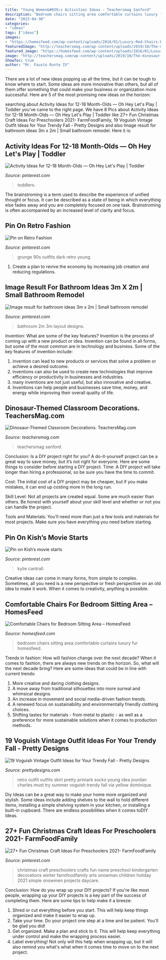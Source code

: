 ```yaml
---
title: "Young Women&#039;s Activities Ideas - Teachersmag Sanford"
description: "Bedroom chairs sitting area comfortable curtains luxury fur homesfeed"
date: "2023-04-30"
categories:
- "ideas"
tags: ["ideas"]
images:
- "https://homesfeed.com/wp-content/uploads/2016/01/Luxury-Red-Chairs-For-Bedroom-Sitting-Area-With-Fur-Rug-And-Long-White-Curtains.jpeg"
featuredImage: "http://teachersmag.com/wp-content/uploads/2019/10/The-dinosaur-theme7-1024x768.jpg"
featured_image: "https://homesfeed.com/wp-content/uploads/2016/01/Luxury-Red-Chairs-For-Bedroom-Sitting-Area-With-Fur-Rug-And-Long-White-Curtains.jpeg"
image: "http://teachersmag.com/wp-content/uploads/2019/10/The-dinosaur-theme7-1024x768.jpg"
ShowToc: true
author: "Mr. Fausto Runte IV"
---
```



There are a lot of new ideas popping up all the time, but it can be tough to know where to start. Some ideas are more innovative than others, but all of them offer something that could make your business or organization more successful. Here are 5 of the most promising new ideas on the horizon: 

	

		
searching about Activity Ideas for 12-18 Month-Olds — Oh Hey Let&#039;s Play | Toddler you've came to the right page. We have 8 Pics about Activity Ideas for 12-18 Month-Olds — Oh Hey Let&#039;s Play | Toddler like 27+ Fun Christmas Craft Ideas For Preschoolers 2021- FarmFoodFamily, 19 Voguish Vintage Outfit Ideas for Your Trendy Fall - Pretty Designs and also Image result for bathroom ideas 3m x 2m | Small bathroom remodel. Here it is:
		
    
## Activity Ideas For 12-18 Month-Olds — Oh Hey Let&#039;s Play | Toddler

<img loading=lazy src="https://i.pinimg.com/736x/be/83/ed/be83eda7455e04c635c8df3bafcc3782.jpg" onerror="this.onerror=null;this.src='https://tse1.mm.bing.net/th?id=OIP.CXAMM-DaUNUa1Pm4CJYGxwHaLH&amp;pid=15.1';" alt="Activity Ideas for 12-18 Month-Olds — Oh Hey Let&#039;s Play | Toddler">

_Source: pinterest.com_

>toddlers. 

	

The brainstroming is a term used to describe the experience of unified thought or focus. It can be described as a state of being in which everything else fades away and you are completely focused on one task. Brainstroming is often accompanied by an increased level of clarity and focus.

    
## Pin On Retro Fashion

<img loading=lazy src="https://i.pinimg.com/736x/6d/15/8f/6d158f4d840f4a28fbb5d9b583e6dd03.jpg" onerror="this.onerror=null;this.src='https://tse2.mm.bing.net/th?id=OIP.5uOz_46D6MlKNbDfdxEjSgHaNM&amp;pid=15.1';" alt="Pin on Retro Fashion">

_Source: pinterest.com_

>grunge 90s outfits dark retro young. 

	

1. Create a plan to revive the economy by increasing job creation and reducing regulations. 

    
## Image Result For Bathroom Ideas 3m X 2m | Small Bathroom Remodel

<img loading=lazy src="https://i.pinimg.com/736x/fa/9b/5f/fa9b5fc0c87b1dc488aab1e2fde3ad32.jpg" onerror="this.onerror=null;this.src='https://tse3.mm.bing.net/th?id=OIP.ys4jJ4mXel4gK6OqLbYEaAHaJ4&amp;pid=15.1';" alt="Image result for bathroom ideas 3m x 2m | Small bathroom remodel">

_Source: pinterest.com_

>bathroom 2m 3m layout designs. 

	

Invention: What are some of the key features?
Invention is the process of coming up with a new product or idea. Invention can be found in all forms, but some of the most common are in technology and business. Some of the key features of invention include:
1. invention can lead to new products or services that solve a problem or achieve a desired outcome.
2. inventions can also be used to create new technologies that improve efficiency or productivity in businesses and industries. 
3. many inventions are not just useful, but also innovative and creative. 
4. Inventions can help people and businesses save time, money, and energy while improving their overall quality of life.

    
## Dinosaur-Themed Classroom Decorations. TeachersMag.com

<img loading=lazy src="http://teachersmag.com/wp-content/uploads/2019/10/The-dinosaur-theme7-1024x768.jpg" onerror="this.onerror=null;this.src='https://tse2.mm.bing.net/th?id=OIP.FjF85wwNq82uBDCyPwIkIQHaFj&amp;pid=15.1';" alt="Dinosaur-Themed Classroom Decorations. TeachersMag.com">

_Source: teachersmag.com_

>teachersmag sanford. 

	

Conclusion: Is a DIY project right for you?
A do-it-yourself project can be a great way to save money, but it’s not right for everyone. Here are some things to consider before starting a DIY project.
Time: A DIY project will take longer than hiring a professional, so be sure you have the time to commit.

Cost: The initial cost of a DIY project may be cheaper, but if you make mistakes, it can end up costing more in the long run.

Skill Level: Not all projects are created equal. Some are much easier than others. Be honest with yourself about your skill level and whether or not you can handle the project.

Tools and Materials: You’ll need more than just a few tools and materials for most projects. Make sure you have everything you need before starting.

    
## Pin On Kish’s Movie Starts

<img loading=lazy src="https://i.pinimg.com/736x/0f/3a/77/0f3a7792b29dbc1ff6b481172a0c562c.jpg" onerror="this.onerror=null;this.src='https://tse2.mm.bing.net/th?id=OIP.z7pckxv3Vmnxl-WLC5ZGDgHaNK&amp;pid=15.1';" alt="Pin on Kish’s movie starts">

_Source: pinterest.com_

>kylie cantrall. 

	

Creative ideas can come in many forms, from simple to complex. Sometimes, all you need is a new perspective or fresh perspective on an old idea to make it work. When it comes to creativity, anything is possible.

    
## Comfortable Chairs For Bedroom Sitting Area – HomesFeed

<img loading=lazy src="https://homesfeed.com/wp-content/uploads/2016/01/Luxury-Red-Chairs-For-Bedroom-Sitting-Area-With-Fur-Rug-And-Long-White-Curtains.jpeg" onerror="this.onerror=null;this.src='https://tse1.mm.bing.net/th?id=OIP.ZTTjW01OLc5Env6T7h1v3QHaJ3&amp;pid=15.1';" alt="Comfortable Chairs for Bedroom Sitting Area – HomesFeed">

_Source: homesfeed.com_

>bedroom chairs sitting area comfortable curtains luxury fur homesfeed. 

	

Trends in fashion: How will fashion change over the next decade?
When it comes to fashion, there are always new trends on the horizon. So, what will the next decade bring? Here are some ideas that could be in line with current trends: 
1. More creative and daring clothing designs.
2. A move away from traditional silhouettes into more surreal and whimsical designs.
3. An increase in movement and social media-driven fashion trends.
4. A renewed focus on sustainability and environmentally friendly clothing choices. 
5. Shifting tastes for materials - from metal to plastic - as well as a preference for more sustainable solutions when it comes to production methods.

    
## 19 Voguish Vintage Outfit Ideas For Your Trendy Fall - Pretty Designs

<img loading=lazy src="http://www.prettydesigns.com/wp-content/uploads/2014/09/Pretty-Retro-Outfit-Idea-for-Young-Women.jpg" onerror="this.onerror=null;this.src='https://tse2.mm.bing.net/th?id=OIP.OxEZsYwwtp0QI7n-0_G9swHaK3&amp;pid=15.1';" alt="19 Voguish Vintage Outfit Ideas for Your Trendy Fall - Pretty Designs">

_Source: prettydesigns.com_

>retro outfit outfits skirt pretty primark socks young idea jourdan charles must try summer voguish trendy fall via yellow dominique. 

	

Diy Ideas can be a great way to make your home more organized and stylish. Some ideas include adding shelves to the wall to hold different items, installing a simple shelving system in your kitchen, or installing a built-in cupboard. There are endless possibilities when it comes toDIY Ideas.

    
## 27+ Fun Christmas Craft Ideas For Preschoolers 2021- FarmFoodFamily

<img loading=lazy src="https://i.pinimg.com/736x/cd/87/68/cd8768e86bb6344e2f6561c653a50b97.jpg" onerror="this.onerror=null;this.src='https://tse4.mm.bing.net/th?id=OIP.NKhgzqVP58OCKSL2jv-JrQHaKl&amp;pid=15.1';" alt="27+ Fun Christmas Craft Ideas For Preschoolers 2021- FarmFoodFamily">

_Source: pinterest.com_

>christmas craft preschoolers crafts fun name preschool kindergarten decorations winter farmfoodfamily arts snowman children holiday 2021 simple snowmen projects daycare. 

	

Conclusion: How do you wrap up your DIY projects?
If you're like most people, wrapping up your DIY projects is a key part of the success of completing them. Here are some tips to help make it a breeze:
1) Shred or cut everything before you start. This will help keep things organized and make it easier to wrap up.
2) Take your time. Do your project one step at a time and be patient. You'll be glad you did!
3) Get organized. Make a plan and stick to it. This will help keep everything under control and make the wrapping process easier.
4) Label everything! Not only will this help when wrapping up, but it will also remind you what's what when it comes time to move on to the next project.

